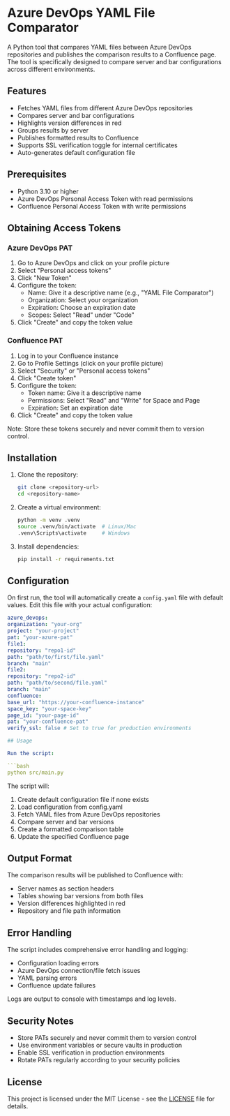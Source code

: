 # Azure DevOps YAML File Comparator

A Python tool that compares YAML files between Azure DevOps repositories and publishes the comparison results to a Confluence page. The tool is specifically designed to compare server and bar configurations across different environments.

## Features

- Fetches YAML files from different Azure DevOps repositories
- Compares server and bar configurations
- Highlights version differences in red
- Groups results by server
- Publishes formatted results to Confluence
- Supports SSL verification toggle for internal certificates
- Auto-generates default configuration file

## Prerequisites

- Python 3.10 or higher
- Azure DevOps Personal Access Token with read permissions
- Confluence Personal Access Token with write permissions

## Obtaining Access Tokens

### Azure DevOps PAT

1. Go to Azure DevOps and click on your profile picture
2. Select "Personal access tokens"
3. Click "New Token"
4. Configure the token:
   - Name: Give it a descriptive name (e.g., "YAML File Comparator")
   - Organization: Select your organization
   - Expiration: Choose an expiration date
   - Scopes: Select "Read" under "Code"
5. Click "Create" and copy the token value

### Confluence PAT

1. Log in to your Confluence instance
2. Go to Profile Settings (click on your profile picture)
3. Select "Security" or "Personal access tokens"
4. Click "Create token"
5. Configure the token:
   - Token name: Give it a descriptive name
   - Permissions: Select "Read" and "Write" for Space and Page
   - Expiration: Set an expiration date
6. Click "Create" and copy the token value

Note: Store these tokens securely and never commit them to version control.

## Installation

1. Clone the repository:
   ```bash
   git clone <repository-url>
   cd <repository-name>
   ```

2. Create a virtual environment:
   ```bash
   python -m venv .venv
   source .venv/bin/activate  # Linux/Mac
   .venv\Scripts\activate     # Windows
   ```

3. Install dependencies:
   ```bash
   pip install -r requirements.txt
   ```

## Configuration

On first run, the tool will automatically create a `config.yaml` file with default values. Edit this file with your actual configuration:

```yaml
azure_devops:
organization: "your-org"
project: "your-project"
pat: "your-azure-pat"
file1:
repository: "repo1-id"
path: "path/to/first/file.yaml"
branch: "main"
file2:
repository: "repo2-id"
path: "path/to/second/file.yaml"
branch: "main"
confluence:
base_url: "https://your-confluence-instance"
space_key: "your-space-key"
page_id: "your-page-id"
pat: "your-confluence-pat"
verify_ssl: false # Set to true for production environments

## Usage

Run the script:

```bash
python src/main.py
```

The script will:
1. Create default configuration file if none exists
2. Load configuration from config.yaml
3. Fetch YAML files from Azure DevOps repositories
4. Compare server and bar versions
5. Create a formatted comparison table
6. Update the specified Confluence page

## Output Format

The comparison results will be published to Confluence with:
- Server names as section headers
- Tables showing bar versions from both files
- Version differences highlighted in red
- Repository and file path information

## Error Handling

The script includes comprehensive error handling and logging:
- Configuration loading errors
- Azure DevOps connection/file fetch issues
- YAML parsing errors
- Confluence update failures

Logs are output to console with timestamps and log levels.

## Security Notes

- Store PATs securely and never commit them to version control
- Use environment variables or secure vaults in production
- Enable SSL verification in production environments
- Rotate PATs regularly according to your security policies

## License

This project is licensed under the MIT License - see the [LICENSE](LICENSE) file for details. 